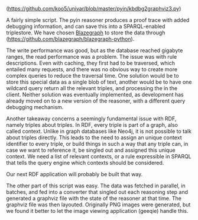 (https://github.com/koo5/univar/blob/master/pyin/kbdbg2graphviz3.py)

A fairly simple script. The pyin reasoner produces a proof trace with added debugging information, and can save this into a SPARQL-enabled triplestore.
We have chosen [Blazegraph](https://www.blazegraph.com/) to store the data through (https://github.com/blazegraph/blazegraph-python).

The write performance was good, but as the database reached gigabyte ranges, the read performance was a problem. The issue was with rule descriptions. Even with caching, they first had to be traversed, which entailed many requests, and there was no obvious way to create more complex queries to reduce the traversal time. One solution would be to store this special data as a single blob of text, another would be to have one wildcard query return all the relevant triples, and processing the in the client. Neither solution was eventually implemented, as development has already moved on to a new version of the reasoner, with a different query debugging mechanism.

Another takeaway concerns a seemingly fundamental issue with RDF, namely triples about triples. In RDF, every triple is part of a graph, also called context. Unlike in graph databases like Neo4j, it is not possible to talk about triples directly. This leads to the need to assign an unique context identifier to every triple, or build things in such a way that any triple can, in case we want to reference it, be singled out and assigned this unique context. We need a list of relevant contexts, or a rule expressible in SPARQL that tells the query engine which contexts should be considered. 

Our next RDF application will probably be built that way.

The other part of this script was easy. The data was fetched in parallel, in batches, and fed into a converter that singled out each reasoning step and generated a graphviz file with the state of the reasoner at that time. The graphviz file was then layouted. Originally PNG images were generated, but we found it better to let the image viewing application (geeqie) handle this. 

